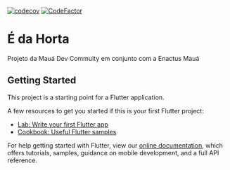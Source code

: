 [![codecov](https://codecov.io/gh/Maua-Dev/edahorta/branch/master/graph/badge.svg?token=KQZR038ZTJ)](https://codecov.io/gh/Maua-Dev/edahorta)
[![CodeFactor](https://www.codefactor.io/repository/github/maua-dev/edahorta/badge)](https://www.codefactor.io/repository/github/maua-dev/edahorta)
# É da Horta

Projeto da Mauá Dev Commuity em conjunto com a Enactus Mauá

## Getting Started

This project is a starting point for a Flutter application.

A few resources to get you started if this is your first Flutter project:

- [Lab: Write your first Flutter app](https://flutter.dev/docs/get-started/codelab)
- [Cookbook: Useful Flutter samples](https://flutter.dev/docs/cookbook)

For help getting started with Flutter, view our
[online documentation](https://flutter.dev/docs), which offers tutorials,
samples, guidance on mobile development, and a full API reference.
